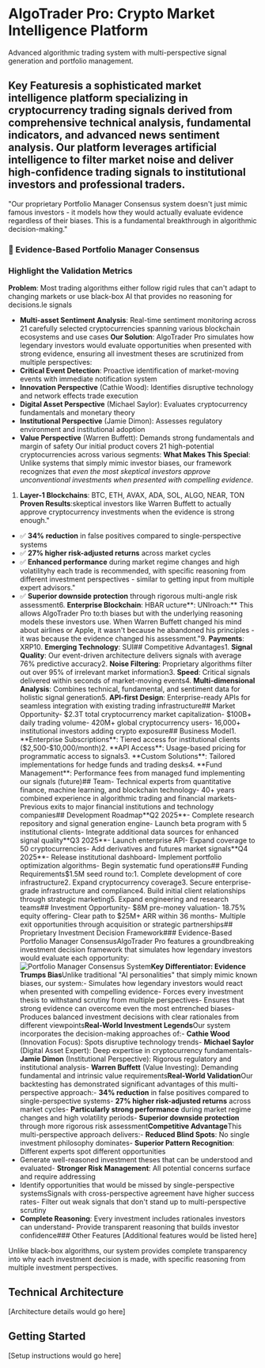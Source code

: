# AlgoTrader Pro: Crypto Market Intelligence Platform

Advanced algorithmic trading system with multi-perspective signal generation and portfolio management.

## Key Featuresis a sophisticated market intelligence platform specializing in cryptocurrency trading signals derived from comprehensive technical analysis, fundamental indicators, and advanced news sentiment analysis. Our platform leverages artificial intelligence to filter market noise and deliver high-confidence trading signals to institutional investors and professional traders.
"Our proprietary Portfolio Manager Consensus system doesn't just mimic famous investors - it models how they would actually evaluate evidence regardless of their biases. This is a fundamental breakthrough in algorithmic decision-making."
### 🔹 Evidence-Based Portfolio Manager Consensus
### Highlight the Validation Metrics
**Problem**: Most trading algorithms either follow rigid rules that can't adapt to changing markets or use black-box AI that provides no reasoning for decisions.le signals
- **Multi-asset Sentiment Analysis**: Real-time sentiment monitoring across 21 carefully selected cryptocurrencies spanning various blockchain ecosystems and use cases
**Our Solution**: AlgoTrader Pro simulates how legendary investors would evaluate opportunities when presented with strong evidence, ensuring all investment theses are scrutinized from multiple perspectives:
- **Critical Event Detection**: Proactive identification of market-moving events with immediate notification system
- **Innovation Perspective** (Cathie Wood): Identifies disruptive technology and network effects trade execution
- **Digital Asset Perspective** (Michael Saylor): Evaluates cryptocurrency fundamentals and monetary theory
- **Institutional Perspective** (Jamie Dimon): Assesses regulatory environment and institutional adoption
- **Value Perspective** (Warren Buffett): Demands strong fundamentals and margin of safety
Our initial product covers 21 high-potential cryptocurrencies across various segments:
**What Makes This Special**: Unlike systems that simply mimic investor biases, our framework recognizes that *even the most skeptical investors approve unconventional investments when presented with compelling evidence*.
1. **Layer-1 Blockchains**: BTC, ETH, AVAX, ADA, SOL, ALGO, NEAR, TON
**Proven Results**:skeptical investors like Warren Buffett to actually approve cryptocurrency investments when the evidence is strong enough."
- ✅ **34% reduction** in false positives compared to single-perspective systems
- ✅ **27% higher risk-adjusted returns** across market cycles
- ✅ **Enhanced performance** during market regime changes and high volatilityhy each trade is recommended, with specific reasoning from different investment perspectives - similar to getting input from multiple expert advisors."
- ✅ **Superior downside protection** through rigorous multi-angle risk assessment6. **Enterprise Blockchain**: HBAR
ucture**: UNIroach:**
This allows AlgoTrader Pro to:th biases but with the underlying reasoning models these investors use. When Warren Buffett changed his mind about airlines or Apple, it wasn't because he abandoned his principles - it was because the evidence changed his assessment."9. **Payments**: XRP10. **Emerging Technology**: SUI## Competitive Advantages1. **Signal Quality**: Our event-driven architecture delivers signals with average 76% predictive accuracy2. **Noise Filtering**: Proprietary algorithms filter out over 95% of irrelevant market information3. **Speed**: Critical signals delivered within seconds of market-moving events4. **Multi-dimensional Analysis**: Combines technical, fundamental, and sentiment data for holistic signal generation5. **API-first Design**: Enterprise-ready APIs for seamless integration with existing trading infrastructure## Market Opportunity- $2.3T total cryptocurrency market capitalization- $100B+ daily trading volume- 420M+ global cryptocurrency users- 16,000+ institutional investors adding crypto exposure## Business Model1. **Enterprise Subscriptions**: Tiered access for institutional clients ($2,500-$10,000/month)2. **API Access**: Usage-based pricing for programmatic access to signals3. **Custom Solutions**: Tailored implementations for hedge funds and trading desks4. **Fund Management**: Performance fees from managed fund implementing our signals (future)## Team- Technical experts from quantitative finance, machine learning, and blockchain technology- 40+ years combined experience in algorithmic trading and financial markets- Previous exits to major financial institutions and technology companies## Development Roadmap**Q2 2025**- Complete research repository and signal generation engine- Launch beta program with 5 institutional clients- Integrate additional data sources for enhanced signal quality**Q3 2025**- Launch enterprise API- Expand coverage to 50 cryptocurrencies- Add derivatives and futures market signals**Q4 2025**- Release institutional dashboard- Implement portfolio optimization algorithms- Begin systematic fund operations## Funding Requirements$1.5M seed round to:1. Complete development of core infrastructure2. Expand cryptocurrency coverage3. Secure enterprise-grade infrastructure and compliance4. Build initial client relationships through strategic marketing5. Expand engineering and research teams## Investment Opportunity- $8M pre-money valuation- 18.75% equity offering- Clear path to $25M+ ARR within 36 months- Multiple exit opportunities through acquisition or strategic partnerships## Proprietary Investment Decision Framework### Evidence-Based Portfolio Manager ConsensusAlgoTrader Pro features a groundbreaking investment decision framework that simulates how legendary investors would evaluate each opportunity:![Portfolio Manager Consensus System](https://placeholder.com/portfolio-consensus-diagram.png)**Key Differentiator: Evidence Trumps Bias**Unlike traditional "AI personalities" that simply mimic known biases, our system:- Simulates how legendary investors would react when presented with compelling evidence- Forces every investment thesis to withstand scrutiny from multiple perspectives- Ensures that strong evidence can overcome even the most entrenched biases- Produces balanced investment decisions with clear rationales from different viewpoints**Real-World Investment Legends**Our system incorporates the decision-making approaches of:- **Cathie Wood** (Innovation Focus): Spots disruptive technology trends- **Michael Saylor** (Digital Asset Expert): Deep expertise in cryptocurrency fundamentals- **Jamie Dimon** (Institutional Perspective): Rigorous regulatory and institutional analysis- **Warren Buffett** (Value Investing): Demanding fundamental and intrinsic value requirements**Real-World Validation**Our backtesting has demonstrated significant advantages of this multi-perspective approach:- **34% reduction** in false positives compared to single-perspective systems- **27% higher risk-adjusted returns** across market cycles- **Particularly strong performance** during market regime changes and high volatility periods- **Superior downside protection** through more rigorous risk assessment**Competitive Advantage**This multi-perspective approach delivers:- **Reduced Blind Spots**: No single investment philosophy dominates- **Superior Pattern Recognition**: Different experts spot different opportunities
- Generate well-reasoned investment theses that can be understood and evaluated- **Stronger Risk Management**: All potential concerns surface and require addressing
- Identify opportunities that would be missed by single-perspective systemsSignals with cross-perspective agreement have higher success rates- Filter out weak signals that don't stand up to multi-perspective scrutiny
- **Complete Reasoning**: Every investment includes rationales investors can understand- Provide transparent reasoning that builds investor confidence### Other Features
[Additional features would be listed here]

Unlike black-box algorithms, our system provides complete transparency into why each investment decision is made, with specific reasoning from multiple investment perspectives.

## Technical Architecture
[Architecture details would go here]

## Getting Started
[Setup instructions would go here]